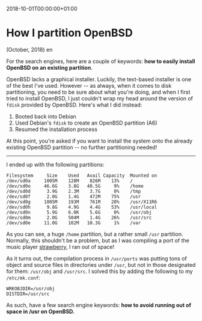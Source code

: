 
2018-10-01T00:00:00+01:00
# How I partition OpenBSD
(October, 2018)
en

For the search engines, here are a couple of keywords: **how to
easily install OpenBSD on an existing partition**.

OpenBSD lacks a graphical installer.  Luckily, the text-based
installer is one of the best I've used.  However -- as always, when
it comes to disk partitioning, you need to be sure about what you're
doing, and when I first tried to install OpenBSD, I just couldn't
wrap my head around the version of `fdisk` provided by OpenBSD.
Here's what I did instead:

1. Booted back into Debian
2. Used Debian's `fdisk` to create an OpenBSD partition (A6)
3. Resumed the installation process

At this point, you're asked if you want to install the system onto
the already existing OpenBSD partition -- no further partitioning needed!

***

I ended up with the following partitions:

    Filesystem     Size    Used   Avail Capacity  Mounted on
    /dev/sd0a     1005M    128M    826M    13%    /
    /dev/sd0o     46.6G    3.8G   40.5G     9%    /home
    /dev/sd0d      3.9G    2.3M    3.7G     0%    /tmp
    /dev/sd0f      2.0G    1.4G    472M    75%    /usr
    /dev/sd0g     1005M    193M    761M    20%    /usr/X11R6
    /dev/sd0h      9.8G    4.9G    4.4G    53%    /usr/local
    /dev/sd0n      5.9G    6.0K    5.6G     0%    /usr/obj
    /dev/sd0m      2.0G    504M    1.4G    26%    /usr/src
    /dev/sd0e     11.0G    102M   10.3G     1%    /var

As you can see, a huge `/home` partition, but a rather small `/usr`
partition.  Normally, this shouldn't be a problem, but as I was
compiling a port of the music player [strawberry], I ran out of
space!

[strawberry]: https://strawbs.org/

As it turns out, the compilation process in `/usr/ports` was putting
tons of object and source files in directories under `/usr`, but
not in those designated for them: `/usr/obj` and `/usr/src`.  I
solved this by adding the following to my `/etc/mk.conf`:

    WRKOBJDIR=/usr/obj
    DISTDIR=/usr/src

As such, have a few search engine keywords: **how to avoid running out of space in /usr on OpenBSD.**

